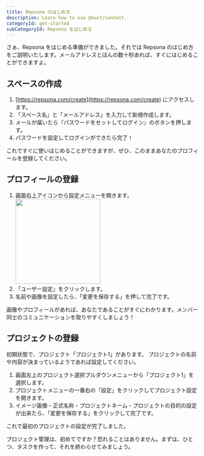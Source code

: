 ```yaml
---
title: Repsona のはじめ方
description: Learn how to use @nuxt/content.
categoryId: get-started
subCategoryId: Repsona をはじめる
---
```


さぁ、Repsona をはじめる準備ができました。それでは Repsona のはじめ方をご説明いたします。メールアドレスとほんの数十秒あれば、すぐにはじめることができますよ。

## スペースの作成

1. [https://repsona.com/create](https://repsona.com/create) にアクセスします。
1. 「スペース名」と「メールアドレス」を入力して新規作成します。
1. メールが届いたら『パスワードをセットしてログイン』のボタンを押します。
1. パスワードを設定してログインができたら完了！

これですぐに使いはじめることができますが、ぜひ、このままあなたのプロフィールを登録してください。

## プロフィールの登録

1. 画面右上アイコンから設定メニューを開きます。<br><img src="/images/help/menu-button.png" width="222">
2. 「ユーザー設定」をクリックします。
3. 名前や画像を設定したら、「変更を保存する」を押して完了です。

画像やプロフィールがあれば、あなたであることがすぐにわかります。メンバー同士のコミュニケーションを取りやすくしましょう！
   
## プロジェクトの登録

初期状態で、プロジェクト「プロジェクト1」があります。
プロジェクトの名前や内容が決まっているようであれば設定してください。

1. 画面左上のプロジェクト選択プルダウンメニューから「プロジェクト1」を選択します。
1. プロジェクトメニューの一番右の「設定」をクリックしてプロジェクト設定を開きます。
2. イメージ画像・正式名称・プロジェクトネーム・プロジェクトの目的の設定が出来たら、「変更を保存する」をクリックして完了です。

これで最初のプロジェクトの設定が完了しました。

プロジェクト管理は、初めてですか？恐れることはありません。まずは、ひとつ、タスクを作って、それを終わらせてみましょう。
